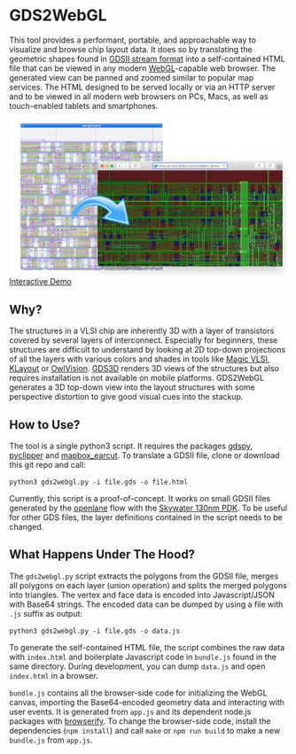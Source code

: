 # GDS2WebGL

This tool provides a performant, portable, and approachable way to visualize and browse chip layout data.
It does so by translating the geometric shapes found in [GDSII stream format](https://en.wikipedia.org/wiki/GDSII) into a self-contained HTML file that can be viewed in any modern [WebGL](https://en.wikipedia.org/wiki/WebGL)-capable web browser.
The generated view can be panned and zoomed similar to popular map services.
The HTML designed to be served locally or via an HTTP server and to be viewed in all modern web browsers on PCs, Macs, as well as touch-enabled tablets and smartphones.

[![GDS2WebGL Banner](docs/banner.jpg)](https://s-holst.github.io/GDS2WebGL/demo/)
[Interactive Demo](https://s-holst.github.io/GDS2WebGL/demo/)

## Why?

The structures in a VLSI chip are inherently 3D with a layer of transistors covered by several layers of interconnect.
Especially for beginners, these structures are difficult to understand by looking at 2D top-down projections of all the layers with various colors and shades in tools like [Magic VLSI](http://opencircuitdesign.com/magic/), [KLayout](https://www.klayout.de) or [OwlVision](http://www.owlvision.org).
[GDS3D](https://github.com/skuep/GDS3D) renders 3D views of the structures but also requires installation is not available on mobile platforms.
GDS2WebGL generates a 3D top-down view into the layout structures with some perspective distortion to give good visual cues into the stackup.


## How to Use?

The tool is a single python3 script. It requires the packages [gdspy](https://pypi.org/project/gdspy/), [pyclipper](https://pypi.org/project/pyclipper/) and [mapbox_earcut](https://pypi.org/project/mapbox-earcut/). To translate a GDSII file, clone or download this git repo and call:
```
python3 gds2webgl.py -i file.gds -o file.html 
```
Currently, this script is a proof-of-concept. It works on small GDSII files generated by the [openlane](https://github.com/efabless/openlane) flow with the [Skywater 130nm PDK](https://github.com/google/skywater-pdk). To be useful for other GDS files, the layer definitions contained in the script needs to be changed.


## What Happens Under The Hood?

The `gds2webgl.py` script extracts the polygons from the GDSII file, merges all polygons on each layer (union operation) and splits the merged polygons into triangles. The vertex and face data is encoded into Javascript/JSON with Base64 strings. The encoded data can be dumped by using a file with `.js` suffix as output:
```
python3 gds2webgl.py -i file.gds -o data.js 
```
To generate the self-contained HTML file, the script combines the raw data with `index.html` and boilerplate Javascript code in `bundle.js` found in the same directory. During development, you can dump `data.js` and open `index.html` in a browser.

`bundle.js` contains all the browser-side code for initializing the WebGL canvas, importing the Base64-encoded geometry data and interacting with user events. It is generated from `app.js` and its dependent node.js packages with [browserify](http://browserify.org). To change the browser-side code, install the dependencies (`npm install`) and call `make` or `npm run build` to make a new `bundle.js` from `app.js`.